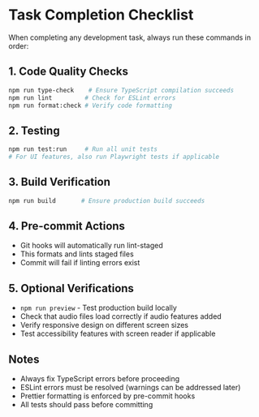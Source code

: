 # Task Completion Checklist

When completing any development task, always run these commands in order:

## 1. Code Quality Checks

```bash
npm run type-check    # Ensure TypeScript compilation succeeds
npm run lint         # Check for ESLint errors
npm run format:check # Verify code formatting
```

## 2. Testing

```bash
npm run test:run     # Run all unit tests
# For UI features, also run Playwright tests if applicable
```

## 3. Build Verification

```bash
npm run build       # Ensure production build succeeds
```

## 4. Pre-commit Actions

- Git hooks will automatically run lint-staged
- This formats and lints staged files
- Commit will fail if linting errors exist

## 5. Optional Verifications

- `npm run preview` - Test production build locally
- Check that audio files load correctly if audio features added
- Verify responsive design on different screen sizes
- Test accessibility features with screen reader if applicable

## Notes

- Always fix TypeScript errors before proceeding
- ESLint errors must be resolved (warnings can be addressed later)
- Prettier formatting is enforced by pre-commit hooks
- All tests should pass before committing

